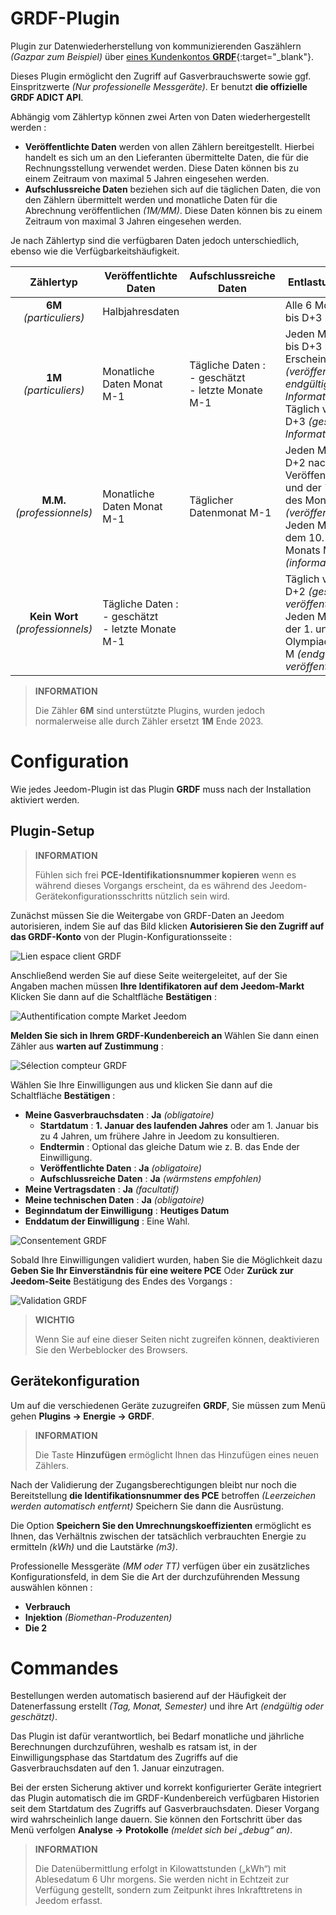 # GRDF-Plugin

Plugin zur Datenwiederherstellung von kommunizierenden Gaszählern *(Gazpar zum Beispiel)* über [eines Kundenkontos **GRDF**](https://login.monespace.grdf.fr/mire/connexion){:target="\_blank"}.

Dieses Plugin ermöglicht den Zugriff auf Gasverbrauchswerte sowie ggf. Einspritzwerte *(Nur professionelle Messgeräte)*. Er benutzt **die offizielle GRDF ADICT API**.

Abhängig vom Zählertyp können zwei Arten von Daten wiederhergestellt werden :
 - **Veröffentlichte Daten** werden von allen Zählern bereitgestellt. Hierbei handelt es sich um an den Lieferanten übermittelte Daten, die für die Rechnungsstellung verwendet werden. Diese Daten können bis zu einem Zeitraum von maximal 5 Jahren eingesehen werden.
 - **Aufschlussreiche Daten** beziehen sich auf die täglichen Daten, die von den Zählern übermittelt werden und monatliche Daten für die Abrechnung veröffentlichen *(1M/MM)*. Diese Daten können bis zu einem Zeitraum von maximal 3 Jahren eingesehen werden.

Je nach Zählertyp sind die verfügbaren Daten jedoch unterschiedlich, ebenso wie die Verfügbarkeitshäufigkeit.

| **Zählertyp** | Veröffentlichte Daten | Aufschlussreiche Daten | Entlastungshäufigkeit | Anrufhäufigkeit |
|:---:|---|---|---|---|
| **6M** *(particuliers)* | Halbjahresdaten | | Alle 6 Monate von D+2 bis D+3 nach Übergabe | 1 bis 2 Mal im Monat |
| **1M** *(particuliers)* | Monatliche Daten Monat M-1 | Tägliche Daten :<br>- geschätzt<br>- letzte Monate M-1 | Jeden Monat von D+2 bis D+3 nach dem Erscheinungsdatum *(veröffentlichte und endgültige Informationen)*<br>Täglich von D+1 bis D+3 *(geschätzte Informationen)* | 1 bis 2 Mal im Monat *(veröffentlicht)*<br>1 Mal pro Tag *(informatives)* |
| **M.M.** *(professionnels)* | Monatliche Daten Monat M-1 | Täglicher Datenmonat M-1 | Jeden Monat zwischen D+2 nach dem Veröffentlichungsdatum und der 7. Olympiade des Monats M *(veröffentlicht)*<br>Jeden Monat zwischen dem 10. und 20. des Monats M *(informatives)* | 1 bis 14 Mal pro Monat *(veröffentlicht)*<br>1 bis 11 Mal pro Monat *(informatives)* |
| **Kein Wort** *(professionnels)* | Tägliche Daten :<br>- geschätzt<br>- letzte Monate M-1 | | Täglich von D+1 bis D+2 *(geschätzt veröffentlicht)*<br>Jeden Monat zwischen der 1. und 6. Olympiade des Monats M *(endgültig veröffentlicht)* | 1 Mal pro Tag |

>**INFORMATION**
>
>Die Zähler **6M** sind unterstützte Plugins, wurden jedoch normalerweise alle durch Zähler ersetzt **1M** Ende 2023.

# Configuration

Wie jedes Jeedom-Plugin ist das Plugin **GRDF** muss nach der Installation aktiviert werden.

## Plugin-Setup

>**INFORMATION**
>
>Fühlen sich frei **PCE-Identifikationsnummer kopieren** wenn es während dieses Vorgangs erscheint, da es während des Jeedom-Gerätekonfigurationsschritts nützlich sein wird.

Zunächst müssen Sie die Weitergabe von GRDF-Daten an Jeedom autorisieren, indem Sie auf das Bild klicken **Autorisieren Sie den Zugriff auf das GRDF-Konto** von der Plugin-Konfigurationsseite :

![Lien espace client GRDF](../images/link_grdf.jpg)

Anschließend werden Sie auf diese Seite weitergeleitet, auf der Sie Angaben machen müssen **Ihre Identifikatoren auf dem Jeedom-Markt** Klicken Sie dann auf die Schaltfläche **Bestätigen** :

![Authentification compte Market Jeedom](../images/Auth_Jeedom.jpg)

**Melden Sie sich in Ihrem GRDF-Kundenbereich an** Wählen Sie dann einen Zähler aus **warten auf Zustimmung** :

![Sélection compteur GRDF](../images/grdf_home.jpg)

Wählen Sie Ihre Einwilligungen aus und klicken Sie dann auf die Schaltfläche **Bestätigen** :

 - **Meine Gasverbrauchsdaten** : **Ja** *(obligatoire)*
   - **Startdatum** : **1. Januar des laufenden Jahres** oder am 1. Januar bis zu 4 Jahren, um frühere Jahre in Jeedom zu konsultieren.
   - **Endtermin** : Optional das gleiche Datum wie z. B. das Ende der Einwilligung.
   - **Veröffentlichte Daten** : **Ja** *(obligatoire)*
   - **Aufschlussreiche Daten** : **Ja** *(wärmstens empfohlen)*
 - **Meine Vertragsdaten** : **Ja** *(facultatif)*
 - **Meine technischen Daten** : **Ja** *(obligatoire)*
 - **Beginndatum der Einwilligung** : **Heutiges Datum**
 - **Enddatum der Einwilligung** : Eine Wahl.

![Consentement GRDF](../images/grdf_choose.jpg)

Sobald Ihre Einwilligungen validiert wurden, haben Sie die Möglichkeit dazu **Geben Sie Ihr Einverständnis für eine weitere PCE** Oder **Zurück zur Jeedom-Seite** Bestätigung des Endes des Vorgangs :

![Validation GRDF](../images/grdf_consent.jpg)

>**WICHTIG**
>
>Wenn Sie auf eine dieser Seiten nicht zugreifen können, deaktivieren Sie den Werbeblocker des Browsers.

## Gerätekonfiguration

Um auf die verschiedenen Geräte zuzugreifen **GRDF**, Sie müssen zum Menü gehen **Plugins → Energie → GRDF**.

>**INFORMATION**
>
>Die Taste **Hinzufügen** ermöglicht Ihnen das Hinzufügen eines neuen Zählers.

Nach der Validierung der Zugangsberechtigungen bleibt nur noch die Bereitstellung **die Identifikationsnummer des PCE** betroffen *(Leerzeichen werden automatisch entfernt)* Speichern Sie dann die Ausrüstung.

Die Option **Speichern Sie den Umrechnungskoeffizienten** ermöglicht es Ihnen, das Verhältnis zwischen der tatsächlich verbrauchten Energie zu ermitteln *(kWh)* und die Lautstärke *(m3)*.

Professionelle Messgeräte *(MM oder TT)* verfügen über ein zusätzliches Konfigurationsfeld, in dem Sie die Art der durchzuführenden Messung auswählen können :
 - **Verbrauch**
 - **Injektion** *(Biomethan-Produzenten)*
 - **Die 2**

# Commandes

Bestellungen werden automatisch basierend auf der Häufigkeit der Datenerfassung erstellt *(Tag, Monat, Semester)* und ihre Art *(endgültig oder geschätzt)*.

Das Plugin ist dafür verantwortlich, bei Bedarf monatliche und jährliche Berechnungen durchzuführen, weshalb es ratsam ist, in der Einwilligungsphase das Startdatum des Zugriffs auf die Gasverbrauchsdaten auf den 1. Januar einzutragen.

Bei der ersten Sicherung aktiver und korrekt konfigurierter Geräte integriert das Plugin automatisch die im GRDF-Kundenbereich verfügbaren Historien seit dem Startdatum des Zugriffs auf Gasverbrauchsdaten. Dieser Vorgang wird wahrscheinlich lange dauern. Sie können den Fortschritt über das Menü verfolgen **Analyse → Protokolle** *(meldet sich bei „debug“ an)*.

>**INFORMATION**
>
>Die Datenübermittlung erfolgt in Kilowattstunden („kWh“) mit Ablesedatum 6 Uhr morgens. Sie werden nicht in Echtzeit zur Verfügung gestellt, sondern zum Zeitpunkt ihres Inkrafttretens in Jeedom erfasst.
